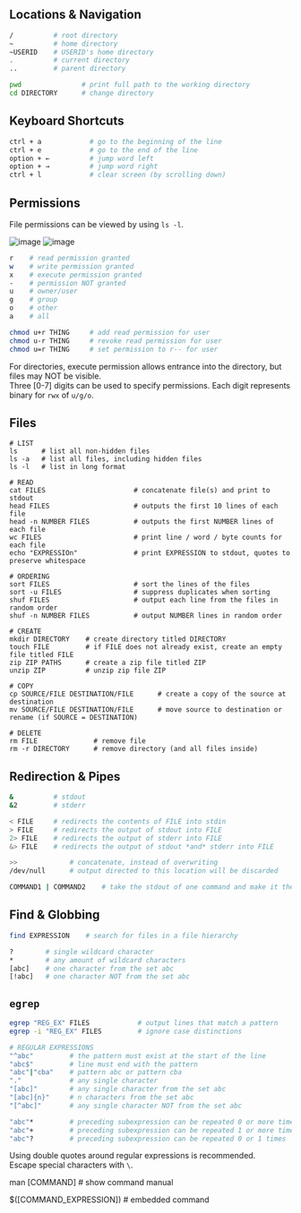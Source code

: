 ## Locations & Navigation

```bash
/          # root directory
~          # home directory
~USERID    # USERID's home directory
.          # current directory
..         # parent directory

pwd               # print full path to the working directory
cd DIRECTORY      # change directory
```

## Keyboard Shortcuts

```bash
ctrl + a            # go to the beginning of the line
ctrl + e            # go to the end of the line
option + ←          # jump word left
option + →          # jump word right
ctrl + l            # clear screen (by scrolling down)

```

## Permissions
File permissions can be viewed by using `ls -l`. 

![image](https://github.com/liuandy1207/notes/assets/72530429/8095f10b-fa26-499e-9b00-78bb798a8ad4)
![image](https://github.com/liuandy1207/notes/assets/72530429/da874e9c-f5d3-4fc2-9b8a-f79a84e4f93f)

```bash
r    # read permission granted
w    # write permission granted
x    # execute permission granted
-    # permission NOT granted
u    # owner/user
g    # group
o    # other
a    # all

chmod u+r THING     # add read permission for user
chmod u-r THING     # revoke read permission for user
chmod u=r THING     # set permission to r-- for user

```
For directories, execute permission allows entrance into the directory, but files may NOT be visible. <br>
Three [0-7] digits can be used to specify permissions. Each digit represents binary for `rwx` of `u/g/o`.


## Files
```shell
# LIST
ls      # list all non-hidden files
ls -a   # list all files, including hidden files
ls -l   # list in long format

# READ
cat FILES                      # concatenate file(s) and print to stdout
head FILES                     # outputs the first 10 lines of each file
head -n NUMBER FILES           # outputs the first NUMBER lines of each file
wc FILES                       # print line / word / byte counts for each file
echo "EXPRESSIOn"              # print EXPRESSION to stdout, quotes to preserve whitespace

# ORDERING
sort FILES                     # sort the lines of the files
sort -u FILES                  # suppress duplicates when sorting
shuf FILES                     # output each line from the files in random order
shuf -n NUMBER FILES           # output NUMBER lines in random order

# CREATE
mkdir DIRECTORY    # create directory titled DIRECTORY
touch FILE         # if FILE does not already exist, create an empty file titled FILE
zip ZIP PATHS      # create a zip file titled ZIP
unzip ZIP          # unzip zip file ZIP

# COPY
cp SOURCE/FILE DESTINATION/FILE      # create a copy of the source at destination
mv SOURCE/FILE DESTINATION/FILE      # move source to destination or rename (if SOURCE = DESTINATION)

# DELETE
rm FILE              # remove file
rm -r DIRECTORY      # remove directory (and all files inside)
```

## Redirection & Pipes
```bash
&          # stdout
&2         # stderr

< FILE     # redirects the contents of FILE into stdin
> FILE     # redirects the output of stdout into FILE
2> FILE    # redirects the output of stderr into FILE
&> FILE    # redirects the output of stdout *and* stderr into FILE

>>             # concatenate, instead of overwriting
/dev/null      # output directed to this location will be discarded

COMMAND1 | COMMAND2    # take the stdout of one command and make it the stdin of another command

```

## Find & Globbing
```bash
find EXPRESSION    # search for files in a file hierarchy

?        # single wildcard character
*        # any amount of wildcard characters
[abc]    # one character from the set abc
[!abc]   # one character NOT from the set abc

```

## `egrep`
```bash
egrep "REG_EX" FILES            # output lines that match a pattern
egrep -i "REG_EX" FILES         # ignore case distinctions

# REGULAR EXPRESSIONS
"^abc"         # the pattern must exist at the start of the line
"abc$"         # line must end with the pattern
"abc"|"cba"    # pattern abc or pattern cba
"."            # any single character
"[abc]"        # any single character from the set abc
"[abc]{n}"     # n characters from the set abc
"[^abc]"       # any single character NOT from the set abc

"abc"*         # preceding subexpression can be repeated 0 or more times
"abc"+         # preceding subexpression can be repeated 1 or more times
"abc"?         # preceding subexpression can be repeated 0 or 1 times

```
Using double quotes around regular expressions is recommended. <br>
Escape special characters with `\`.





man [COMMAND]       # show command manual

$([COMMAND_EXPRESSION])    # embedded command
